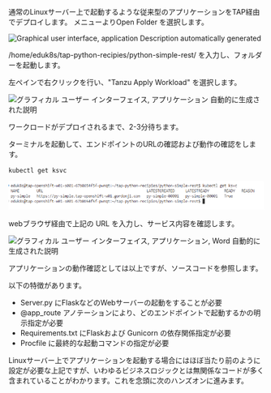 通常のLinuxサーバー上で起動するような従来型のアプリケーションをTAP経由でデプロイします。
メニューよりOpen Folder を選択します。

![Graphical user interface, application Description automatically
generated](../media/image40.png)

/home/eduk8s/tap-python-recipies/python-simple-rest/
を入力し、フォルダーを起動します。

左ペインで右クリックを行い、"Tanzu Apply Workload" を選択します。

![グラフィカル ユーザー インターフェイス, アプリケーション
自動的に生成された説明](../media/image41.png)

ワークロードがデプロイされるまで、2-3分待ちます。

ターミナルを起動して、エンドポイントのURLの確認および動作の確認をします。

```
kubectl get ksvc
```
![](../media/image42.png)

webブラウザ経由で上記の URL を入力し、サービス内容を確認します。

![グラフィカル ユーザー インターフェイス, アプリケーション, Word
自動的に生成された説明](../media/image43.png)

アプリケーションの動作確認としては以上ですが、ソースコードを参照します。

以下の特徴があります。

-   Server.py にFlaskなどのWebサーバーの起動をすることが必要
-   \@app_route
    アノテーションにより、どのエンドポイントで起動するかの明示指定が必要
-   Requirements.txt にFlaskおよび Gunicorn の依存関係指定が必要
-   Procfile に最終的な起動コマンドの指定が必要

Linuxサーバー上でアプリケーションを起動する場合にはほぼ当たり前のように設定が必要な上記ですが、いわゆるビジネスロジックとは無関係なコードが多く含まれていることがわかります。これを念頭に次のハンズオンに進みます。
